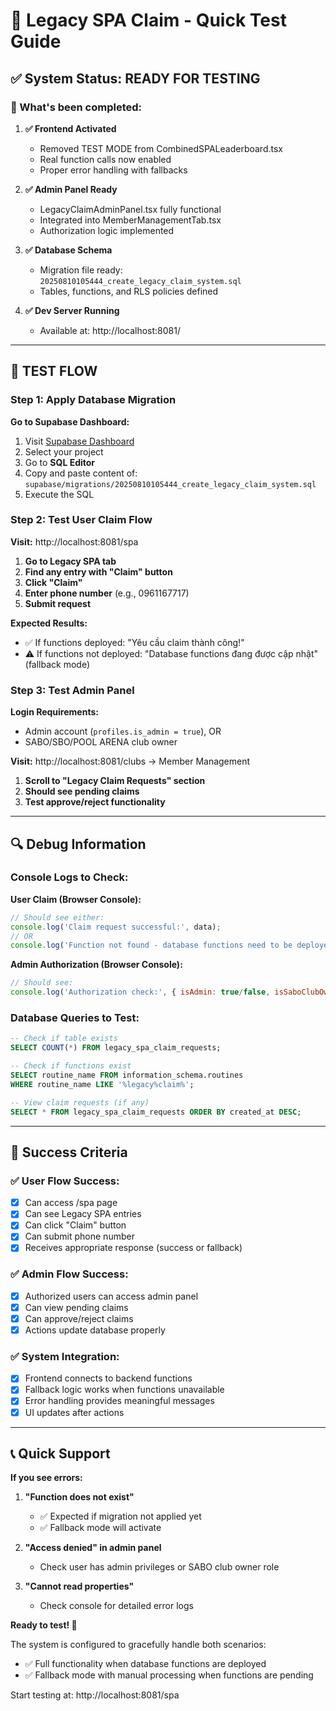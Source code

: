 # 🚀 Legacy SPA Claim - Quick Test Guide

## ✅ System Status: READY FOR TESTING

### 🔧 What's been completed:

1. **✅ Frontend Activated**
   - Removed TEST MODE from CombinedSPALeaderboard.tsx
   - Real function calls now enabled
   - Proper error handling with fallbacks

2. **✅ Admin Panel Ready**
   - LegacyClaimAdminPanel.tsx fully functional
   - Integrated into MemberManagementTab.tsx
   - Authorization logic implemented

3. **✅ Database Schema**
   - Migration file ready: `20250810105444_create_legacy_claim_system.sql`
   - Tables, functions, and RLS policies defined

4. **✅ Dev Server Running**
   - Available at: http://localhost:8081/

---

## 🧪 TEST FLOW

### Step 1: Apply Database Migration

**Go to Supabase Dashboard:**
1. Visit [Supabase Dashboard](https://supabase.com/dashboard)
2. Select your project
3. Go to **SQL Editor**
4. Copy and paste content of: `supabase/migrations/20250810105444_create_legacy_claim_system.sql`
5. Execute the SQL

### Step 2: Test User Claim Flow

**Visit:** http://localhost:8081/spa

1. **Go to Legacy SPA tab**
2. **Find any entry with "Claim" button**
3. **Click "Claim"**
4. **Enter phone number** (e.g., 0961167717)
5. **Submit request**

**Expected Results:**
- ✅ If functions deployed: "Yêu cầu claim thành công!"
- ⚠️  If functions not deployed: "Database functions đang được cập nhật" (fallback mode)

### Step 3: Test Admin Panel

**Login Requirements:**
- Admin account (`profiles.is_admin = true`), OR
- SABO/SBO/POOL ARENA club owner

**Visit:** http://localhost:8081/clubs → Member Management

1. **Scroll to "Legacy Claim Requests" section**
2. **Should see pending claims**
3. **Test approve/reject functionality**

---

## 🔍 Debug Information

### Console Logs to Check:

**User Claim (Browser Console):**
```javascript
// Should see either:
console.log('Claim request successful:', data);
// OR
console.log('Function not found - database functions need to be deployed:', error);
```

**Admin Authorization (Browser Console):**
```javascript
// Should see:
console.log('Authorization check:', { isAdmin: true/false, isSaboClubOwner: true/false });
```

### Database Queries to Test:

```sql
-- Check if table exists
SELECT COUNT(*) FROM legacy_spa_claim_requests;

-- Check if functions exist
SELECT routine_name FROM information_schema.routines 
WHERE routine_name LIKE '%legacy%claim%';

-- View claim requests (if any)
SELECT * FROM legacy_spa_claim_requests ORDER BY created_at DESC;
```

---

## 🎯 Success Criteria

### ✅ User Flow Success:
- [x] Can access /spa page
- [x] Can see Legacy SPA entries
- [x] Can click "Claim" button
- [x] Can submit phone number
- [x] Receives appropriate response (success or fallback)

### ✅ Admin Flow Success:
- [x] Authorized users can access admin panel
- [x] Can view pending claims
- [x] Can approve/reject claims
- [x] Actions update database properly

### ✅ System Integration:
- [x] Frontend connects to backend functions
- [x] Fallback logic works when functions unavailable
- [x] Error handling provides meaningful messages
- [x] UI updates after actions

---

## 📞 Quick Support

**If you see errors:**

1. **"Function does not exist"**
   - ✅ Expected if migration not applied yet
   - ✅ Fallback mode will activate

2. **"Access denied" in admin panel**
   - Check user has admin privileges or SABO club owner role

3. **"Cannot read properties"**
   - Check console for detailed error logs

**Ready to test! 🚀**

The system is configured to gracefully handle both scenarios:
- ✅ Full functionality when database functions are deployed
- ✅ Fallback mode with manual processing when functions are pending

Start testing at: http://localhost:8081/spa
